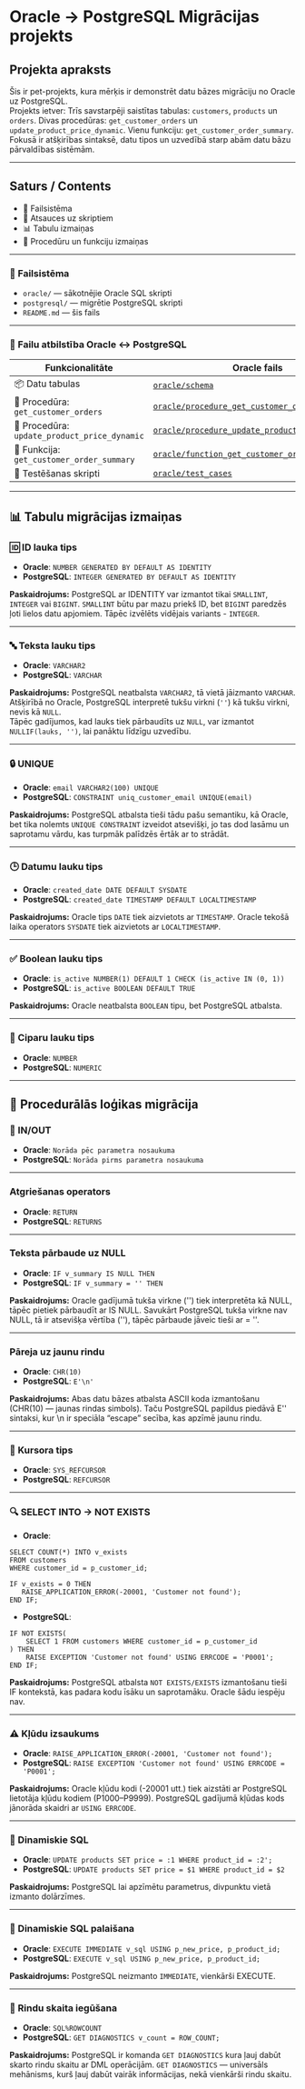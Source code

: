 # Oracle → PostgreSQL Migrācijas projekts

## Projekta apraksts

Šis ir pet-projekts, kura mērķis ir demonstrēt datu bāzes migrāciju no Oracle uz PostgreSQL.  
Projekts ietver:
Trīs savstarpēji saistītas tabulas: `customers`, `products` un `orders`.
Divas procedūras: `get_customer_orders` un `update_product_price_dynamic`.
Vienu funkciju: `get_customer_order_summary`.
Fokusā ir atšķirības sintaksē, datu tipos un uzvedībā starp abām datu bāzu pārvaldības sistēmām.

---

## Saturs / Contents

- 📁 Failsistēma
- 🔗 Atsauces uz skriptiem
- 📊 Tabulu izmaiņas
- 🧩 Procedūru un funkciju izmaiņas

---

### 📁 Failsistēma
- `oracle/` — sākotnējie Oracle SQL skripti
- `postgresql/` — migrētie PostgreSQL skripti
- `README.md` — šis fails

---

### 📂 Failu atbilstība Oracle ↔ PostgreSQL

| Funkcionalitāte                        | Oracle fails                                                   | PostgreSQL fails                                                  |
|----------------------------------------|-----------------------------------------------------------------|-------------------------------------------------------------------|
| 📦 Datu tabulas                        | [`oracle/schema`](oracle/schema.sql)                       | [`postgresql/schema.sql`](postgresql/schema.sql)                  |
| 📄 Procedūra: `get_customer_orders`    | [`oracle/procedure_get_customer_orders`](oracle/procedure_get_customer_orders.sql) | [`postgresql/procedure_get_customer_orders`](postgresql/procedure_get_customer_orders.sql) |
| 📄 Procedūra: `update_product_price_dynamic` | [`oracle/procedure_update_product_price_dynamic`](oracle/procedure_update_product_price_dynamic.sql) | [`postgresql/procedure_update_product_price_dynamic`](postgresql/procedure_update_product_price_dynamic.sql) |
| 📄 Funkcija: `get_customer_order_summary` | [`oracle/function_get_customer_order_summary`](oracle/function_get_customer_order_summary.sql) | [`postgresql/function_get_customer_order_summary`](postgresql/function_get_customer_order_summary.sql) |
| 🧪 Testēšanas skripti                  | [`oracle/test_cases`](oracle/test_cases.sql)                                            | [`postgresql/test_cases`](postgresql/test_cases.sql)         |

---

## 📊 Tabulu migrācijas izmaiņas


###  🆔 ID lauka tips
 - **Oracle**: `NUMBER GENERATED BY DEFAULT AS IDENTITY`
 - **PostgreSQL**: `INTEGER GENERATED BY DEFAULT AS IDENTITY`

 **Paskaidrojums:**  PostgreSQL ar IDENTITY var izmantot tikai `SMALLINT`, `INTEGER` vai `BIGINT`. `SMALLINT` būtu par mazu priekš ID, bet `BIGINT` paredzēs ļoti lielos datu apjomiem.
 Tāpēc izvēlēts vidējais variants - `INTEGER`.

---

###  🔤 Teksta lauku tips
 - **Oracle**: `VARCHAR2`
 - **PostgreSQL**: `VARCHAR`

**Paskaidrojums:** PostgreSQL neatbalsta `VARCHAR2`, tā vietā jāizmanto `VARCHAR`. 
                   Atšķirībā no Oracle, PostgreSQL interpretē tukšu virkni (`''`) kā tukšu virkni, nevis kā `NULL`.  
                   Tāpēc gadījumos, kad lauks tiek pārbaudīts uz `NULL`, var izmantot `NULLIF(lauks, '')`, lai panāktu līdzīgu uzvedību.

---

###  🔒 UNIQUE
 - **Oracle**: `email VARCHAR2(100) UNIQUE`
 - **PostgreSQL**: `CONSTRAINT uniq_customer_email UNIQUE(email)`
 
**Paskaidrojums:** PostgreSQL atbalsta tieši tādu pašu semantiku, kā Oracle, bet tika nolemts `UNIQUE CONSTRAINT` izveidot atsevišķi,
                   jo tas dod lasāmu un saprotamu vārdu, kas turpmāk palīdzēs ērtāk ar to strādāt.

---

###  🕒 Datumu lauku tips
 - **Oracle**: `created_date DATE DEFAULT SYSDATE`
 - **PostgreSQL**: `created_date TIMESTAMP DEFAULT LOCALTIMESTAMP`

**Paskaidrojums:** Oracle tips `DATE` tiek aizvietots ar `TIMESTAMP`.
                   Oracle tekošā laika operators `SYSDATE` tiek aizvietots ar `LOCALTIMESTAMP`.

---

### ✅ Boolean lauku tips
 - **Oracle**: `is_active NUMBER(1) DEFAULT 1 CHECK (is_active IN (0, 1))`
 - **PostgreSQL**: `is_active BOOLEAN DEFAULT TRUE`

**Paskaidrojums:** Oracle neatbalsta `BOOLEAN` tipu, bet PostgreSQL atbalsta.

---

### 🔢 Ciparu lauku tips
 - **Oracle**: `NUMBER`
 - **PostgreSQL**: `NUMERIC`

---


## 🧩 Procedurālās loģikas migrācija

### 🔁 IN/OUT
 - **Oracle**: `Norāda pēc parametra nosaukuma`
 - **PostgreSQL**: `Norāda pirms parametra nosaukuma`

---

### Atgriešanas operators
 - **Oracle**: `RETURN`
 - **PostgreSQL**: `RETURNS`

---

### Teksta pārbaude uz NULL
 - **Oracle**: `IF v_summary IS NULL THEN`
 - **PostgreSQL**: `IF v_summary = '' THEN`

**Paskaidrojums:** Oracle gadījumā tukša virkne ('') tiek interpretēta kā NULL, tāpēc pietiek pārbaudīt ar IS NULL.
                   Savukārt PostgreSQL tukša virkne nav NULL, tā ir atsevišķa vērtība (''), tāpēc pārbaude jāveic tieši ar = ''.

---

### Pāreja uz jaunu rindu
 - **Oracle**: `CHR(10)`
 - **PostgreSQL**: `E'\n'`

**Paskaidrojums:** Abas datu bāzes atbalsta ASCII koda izmantošanu (CHR(10) — jaunas rindas simbols).
                   Taču PostgreSQL papildus piedāvā E'' sintaksi, kur \n ir speciāla “escape” secība, kas apzīmē jaunu rindu.

---

### 🎯 Kursora tips 
 - **Oracle**: `SYS_REFCURSOR`
 - **PostgreSQL**: `REFCURSOR`

---

### 🔍 SELECT INTO -> NOT EXISTS 
 - **Oracle**: 

 ```
 SELECT COUNT(*) INTO v_exists
 FROM customers
 WHERE customer_id = p_customer_id;

 IF v_exists = 0 THEN
    RAISE_APPLICATION_ERROR(-20001, 'Customer not found');
END IF;
```

 - **PostgreSQL**:

```
IF NOT EXISTS(
	SELECT 1 FROM customers WHERE customer_id = p_customer_id
) THEN
	RAISE EXCEPTION 'Customer not found' USING ERRCODE = 'P0001';
END IF;
```

**Paskaidrojums:** PostgreSQL atbalsta `NOT EXISTS/EXISTS` izmantošanu tieši IF kontekstā, kas padara kodu īsāku un saprotamāku. Oracle šādu iespēju nav.

---

### ⚠️ Kļūdu izsaukums
 - **Oracle**: `RAISE_APPLICATION_ERROR(-20001, 'Customer not found');`
 - **PostgreSQL**: `RAISE EXCEPTION 'Customer not found' USING ERRCODE = 'P0001';`

**Paskaidrojums:** Oracle kļūdu kodi (-20001 utt.) tiek aizstāti ar PostgreSQL lietotāja kļūdu kodiem (P1000–P9999).
                   PostgreSQL gadījumā kļūdas kods jānorāda skaidri ar `USING ERRCODE`.

---

### 🧠 Dinamiskie SQL
 - **Oracle**: `UPDATE products SET price = :1 WHERE product_id = :2';`
 - **PostgreSQL**: `UPDATE products SET price = $1 WHERE product_id = $2`

**Paskaidrojums:** PostgreSQL lai apzīmētu parametrus, divpunktu vietā izmanto dolārzīmes.

---

### 🚀 Dinamiskie SQL palaišana
 - **Oracle**: `EXECUTE IMMEDIATE v_sql USING p_new_price, p_product_id;`
 - **PostgreSQL**: `EXECUTE v_sql USING p_new_price, p_product_id;`

**Paskaidrojums:** PostgreSQL neizmanto `IMMEDIATE`, vienkārši EXECUTE.

---

### 🔢 Rindu skaita iegūšana
 - **Oracle**: `SQL%ROWCOUNT`
 - **PostgreSQL**: `GET DIAGNOSTICS v_count = ROW_COUNT;`

**Paskaidrojums:** PostgreSQL ir komanda `GET DIAGNOSTICS` kura ļauj dabūt skarto rindu skaitu ar DML operācijām. 
                   `GET DIAGNOSTICS` — universāls mehānisms, kurš ļauj dabūt vairāk informācijas, nekā vienkārši rindu skaitu.
